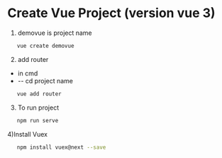 
# Create Vue Project (version vue 3)

1) demovue is project name

```bash
   vue create demovue
```
2) add router
 - in cmd
 - -- cd project name
```bash
   vue add router
```
3) To run project
```bash
   npm run serve
```
4)Install Vuex
```bash
   npm install vuex@next --save
```
